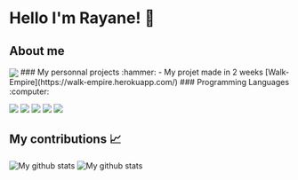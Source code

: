 # Hello I'm Rayane! :wave:
##  About me
<img align="center" src="https://github-readme-stats.vercel.app/api/top-langs/?username=rayaneen&layout=compact&theme=vision-friendly-dark&hide_border=true" />
### My personnal projects :hammer:
- My projet made in 2 weeks [Walk-Empire](https://walk-empire.herokuapp.com/)
### Programming Languages :computer:
<p>
  <img src="https://img.shields.io/badge/HTML5-E34F26?style=for-the-badge&logo=html5&logoColor=white" />
  <img src="https://img.shields.io/badge/CSS3-1572B6?style=for-the-badge&logo=css3&logoColor=white" />
  <img src="https://img.shields.io/badge/JavaScript-323330?style=for-the-badge&logo=javascript&logoColor=F7DF1E" />
  <img src="https://img.shields.io/badge/Ruby-CC342D?style=for-the-badge&logo=ruby&logoColor=white" />
  <img src="https://img.shields.io/badge/json-5E5C5C?style=for-the-badge&logo=json&logoColor=white" />
</p>

## My contributions :chart_with_upwards_trend:
<img align="center" src="https://github-readme-streak-stats.herokuapp.com?user=rayaneen&theme=vision-friendly-dark&hide_border=true&date_format=M%20j%5B%2C%20Y%5D" alt="My github stats" />

<img align="center" src="https://github-readme-stats.vercel.app/api?username=rayaneen&show_icons=true&include_all_commits=true&theme=vision-friendly-dark&hide_border=true" alt="My github stats" /> 


